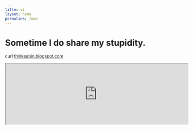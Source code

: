```yaml
---
title: vi
layout: home
permalink: /man
---
```


# Sometime I do share my stupidity.

curl <a href="https://thinksabin.blogspot.com">thinksabin.blogspot.com</a>
<iframe src="https://thinksabin.blogspot.com" height="200" width="600" ></iframe>
